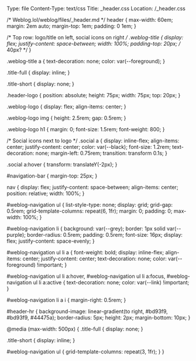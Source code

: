 Type: file
Content-Type: text/css
Title: _header.css
Location: /_header.css

/* Weblog.lol/weblog/files/_header.md */
header {
  max-width: 60em;
  margin: 2em auto;
  margin-top: 1em;
  padding: 0 1em;
}

/* Top row: logo/title on left, social icons on right */
.weblog-title {
  display: flex;
  justify-content: space-between;
  width: 100%;
  padding-top: 20px; /* 40px? */
}

.weblog-title a {
  text-decoration: none;
  color: var(--foreground);
}

.title-full {
  display: inline;
}

.title-short {
  display: none;
}

.header-logo {
  position: absolute;
  height: 75px;
  width: 75px;
  top: 20px;
}

.weblog-logo {
  display: flex;
  align-items: center;
}

.weblog-logo img {
  height: 2.5rem;
  gap: 0.5rem;
}

.weblog-logo h1 {
  margin: 0;
  font-size: 1.5rem;
  font-weight: 800;
}

/* Social icons next to logo */
.social a {
  display: inline-flex;
  align-items: center;
  justify-content: center;
  color: var(--black);
  font-size: 1.2rem;
  text-decoration: none;
  margin-left: 0.75rem;
  transition: transform 0.1s;
}

.social a:hover {
  transform: translateY(-2px);
}

#navigation-bar {
  margin-top: 25px;
}

nav {
  display: flex;
  justify-content: space-between;
  align-items: center;
  position: relative;
  width: 100%;
}

#weblog-navigation ul {
  list-style-type: none;
  display: grid;
  grid-gap: 0.5rem;
  grid-template-columns: repeat(6, 1fr);
  margin: 0;
  padding: 0;
  max-width: 100%;
}

#weblog-navigation li {
  background: var(--grey);
  border: 1px solid var(--purple);
  border-radius: 0.5rem;
  padding: 0.5rem;
  font-size: 16px;
  display: flex;
  justify-content: space-evenly;
}

#weblog-navigation ul li a {
  font-weight: bold;
  display: inline-flex;
  align-items: center;
  justify-content: center;
  text-decoration: none;
  color: var(--foreground) !important;
}

#weblog-navigation ul li a:hover,
#weblog-navigation ul li a:focus,
#weblog-navigation ul li a:active {
  text-decoration: none;
  color: var(--link) !important;
}

#weblog-navigation li a i {
  margin-right: 0.5rem;
}

#header-hr {
  background-image: linear-gradient(to right, #bd93f9, #bd93f9, #44475a);
  border-radius: 5px;
  height: 2px;
  margin-bottom: 10px;
}

@media (max-width: 500px) {
  .title-full {
    display: none;
  }
  
  .title-short {
    display: inline;
  }
  
  #weblog-navigation ul {
    grid-template-columns: repeat(3, 1fr);
  }
}
